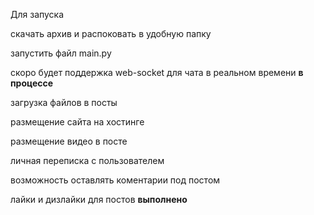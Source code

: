 Для запуска

скачать архив и распоковать в удобную папку

запустить файл main.py


скоро будет поддержка web-socket для чата в реальном времени **в процессе**

загрузка файлов в посты

размещение сайта на хостинге

размещение видео в посте

личная переписка с пользователем

возможность оставлять коментарии под постом

лайки и дизлайки для постов **выполнено**

